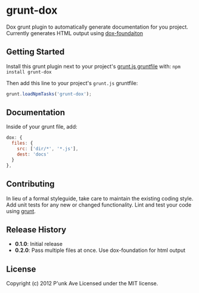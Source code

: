 # grunt-dox

Dox grunt plugin to automatically generate documentation for you project. Currently generates HTML output using [dox-foundaiton](https://github.com/punkave/dox-foundation)

## Getting Started
Install this grunt plugin next to your project's [grunt.js gruntfile][getting_started] with: `npm install grunt-dox`

Then add this line to your project's `grunt.js` gruntfile:

```javascript
grunt.loadNpmTasks('grunt-dox');
```

[grunt]: https://github.com/cowboy/grunt
[getting_started]: https://github.com/cowboy/grunt/blob/master/docs/getting_started.md

## Documentation
Inside of your grunt file, add:
```javascript
dox: {
  files: {
    src: ['dir/*', '*.js'],
    dest: 'docs'
  }
},
```

## Contributing
In lieu of a formal styleguide, take care to maintain the existing coding style. Add unit tests for any new or changed functionality. Lint and test your code using [grunt][grunt].

## Release History
* **0.1.0**: Initial release
* **0.2.0**: Pass multiple files at once. Use dox-foundation for html output

## License
Copyright (c) 2012 P'unk Ave
Licensed under the MIT license.
